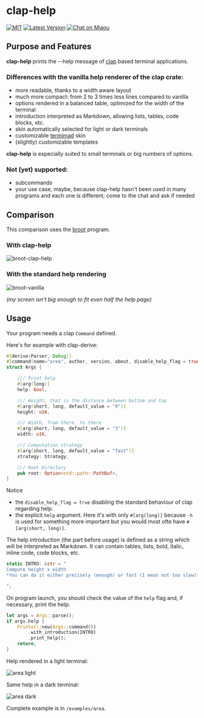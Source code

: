 # clap-help

[![MIT][s2]][l2] [![Latest Version][s1]][l1] [![Chat on Miaou][s4]][l4]

[s1]: https://img.shields.io/crates/v/clap-help.svg
[l1]: https://crates.io/crates/clap-help

[s2]: https://img.shields.io/badge/license-MIT-blue.svg
[l2]: LICENSE

[s4]: https://miaou.dystroy.org/static/shields/room.svg
[l4]: https://miaou.dystroy.org/3768?rust

## Purpose and Features

**clap-help** prints the --help message of [clap](https://docs.rs/clap/) based terminal applications.

### Differences with the vanilla help renderer of the clap crate:

- more readable, thanks to a width aware layout
- much more compact: from 2 to 3 times less lines compared to vanilla
- options rendered in a balanced table, optimized for the width of the terminal
- introduction interpreted as Markdown, allowing lists, tables, code blocks, etc.
- skin automatically selected for light or dark terminals
- customizable [termimad](https://github.com/Canop/termimad/) skin
- (slightly) customizable templates

**clap-help** is especially suited to small terminals or big numbers of options.

### Not (yet) supported:

- subcommands
- your use case, maybe, because clap-help hasn't been used in many programs and each one is different; come to the chat and ask if needed

## Comparison

This comparison uses the [broot](https://github.com/Canop/broot) program.

### With clap-help

![broot-clap-help](doc/broot-clap-help.png)

### With the standard help rendering

![broot-vanilla](doc/broot-vanilla.png)

*(my screen isn't big enough to fit even half the help page)*

## Usage

Your program needs a clap `Command` defined.

Here's for example with clap-derive:


```rust
#[derive(Parser, Debug)]
#[command(name="area", author, version, about, disable_help_flag = true)]
struct Args {

    /// Print help
    #[arg(long)]
    help: bool,

    /// Height, that is the distance between bottom and top
    #[arg(short, long, default_value = "9")]
    height: u16,

    /// Width, from there, to there
    #[arg(short, long, default_value = "3")]
    width: u16,

    /// Computation strategy
    #[arg(short, long, default_value = "fast")]
    strategy: Strategy,

    /// Root Directory
    pub root: Option<std::path::PathBuf>,
}
```

Notice
* the `disable_help_flag = true` disabling the standard behaviour of clap regarding help.
* the explicit `help` argument. Here it's with only `#[arg(long)]` because `-h` is used for something more important but you would most ofte have `#[arg(short, long)]`.

The help introduction (the part before usage) is defined as a string which will be interpreted as Markdown. It can contain tables, lists, bold, italic, inline code, code blocks, etc.

```rust
static INTRO: &str = "
Compute height x width
*You can do it either precisely (enough) or fast (I mean not too slow)*.

";
```

On program launch, you should check the value of the `help` flag and, if necessary, print the help:

```rust
let args = Args::parse();
if args.help {
    Printer::new(Args::command())
        .with_introduction(INTRO)
        .print_help();
    return;
}
```

Help rendered in a light terminal:

![area light](doc/area-light.png)

Same help in a dark terminal:

![area dark](doc/area-dark.png)

Complete example is in `/examples/area`.
